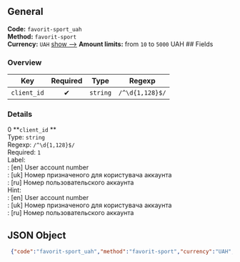 ## General 
**Code:** `favorit-sport_uah`  
**Method:** `favorit-sport`  
**Currency:** `UAH` [show -->]() 
**Amount limits:** from `10`  to `5000`  UAH ## Fields 
### Overview 
|Key|Required|Type|Regexp| 
|:---:|:---:|:---:|:---:| 
|`client_id` |✔ |`string` |`/^\d{1,128}$/` | 
 
### Details 
0 **`client_id` **  
Type: `string`  
Regexp: `/^\d{1,128}$/`  
Required: `1`  
Label:  
: [en] User account number  
: [uk] Номер призначеного для користувача аккаунта  
: [ru] Номер пользовательского аккаунта  
Hint:  
: [en] User account number  
: [uk] Номер призначеного для користувача аккаунта  
: [ru] Номер пользовательского аккаунта  
## JSON Object 
```json
 {"code":"favorit-sport_uah","method":"favorit-sport","currency":"UAH","fields":[{"key":"client_id","type":"string","label":{"en":"User account number","uk":"\u041d\u043e\u043c\u0435\u0440 \u043f\u0440\u0438\u0437\u043d\u0430\u0447\u0435\u043d\u043e\u0433\u043e \u0434\u043b\u044f \u043a\u043e\u0440\u0438\u0441\u0442\u0443\u0432\u0430\u0447\u0430 \u0430\u043a\u043a\u0430\u0443\u043d\u0442\u0430","ru":"\u041d\u043e\u043c\u0435\u0440 \u043f\u043e\u043b\u044c\u0437\u043e\u0432\u0430\u0442\u0435\u043b\u044c\u0441\u043a\u043e\u0433\u043e \u0430\u043a\u043a\u0430\u0443\u043d\u0442\u0430"},"regexp":"\/^\\d{1,128}$\/","required":true,"position":1,"hint":{"en":"User account number","uk":"\u041d\u043e\u043c\u0435\u0440 \u043f\u0440\u0438\u0437\u043d\u0430\u0447\u0435\u043d\u043e\u0433\u043e \u0434\u043b\u044f \u043a\u043e\u0440\u0438\u0441\u0442\u0443\u0432\u0430\u0447\u0430 \u0430\u043a\u043a\u0430\u0443\u043d\u0442\u0430","ru":"\u041d\u043e\u043c\u0435\u0440 \u043f\u043e\u043b\u044c\u0437\u043e\u0432\u0430\u0442\u0435\u043b\u044c\u0441\u043a\u043e\u0433\u043e \u0430\u043a\u043a\u0430\u0443\u043d\u0442\u0430"},"example":"1282540"}],"amount_min":10,"amount_max":5000}```  

